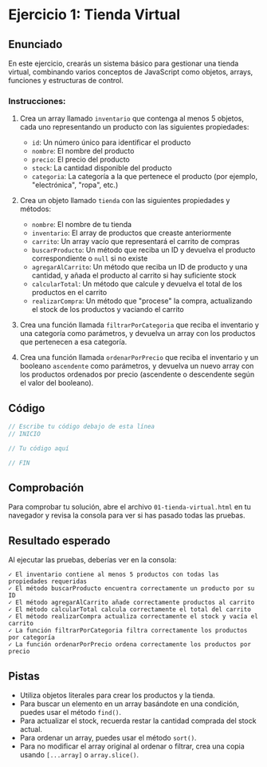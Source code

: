 # Ejercicio 1: Tienda Virtual

## Enunciado

En este ejercicio, crearás un sistema básico para gestionar una tienda virtual, combinando varios conceptos de JavaScript como objetos, arrays, funciones y estructuras de control.

### Instrucciones:

1. Crea un array llamado `inventario` que contenga al menos 5 objetos, cada uno representando un producto con las siguientes propiedades:

   - `id`: Un número único para identificar el producto
   - `nombre`: El nombre del producto
   - `precio`: El precio del producto
   - `stock`: La cantidad disponible del producto
   - `categoria`: La categoría a la que pertenece el producto (por ejemplo, "electrónica", "ropa", etc.)

2. Crea un objeto llamado `tienda` con las siguientes propiedades y métodos:

   - `nombre`: El nombre de tu tienda
   - `inventario`: El array de productos que creaste anteriormente
   - `carrito`: Un array vacío que representará el carrito de compras
   - `buscarProducto`: Un método que reciba un ID y devuelva el producto correspondiente o `null` si no existe
   - `agregarAlCarrito`: Un método que reciba un ID de producto y una cantidad, y añada el producto al carrito si hay suficiente stock
   - `calcularTotal`: Un método que calcule y devuelva el total de los productos en el carrito
   - `realizarCompra`: Un método que "procese" la compra, actualizando el stock de los productos y vaciando el carrito

3. Crea una función llamada `filtrarPorCategoria` que reciba el inventario y una categoría como parámetros, y devuelva un array con los productos que pertenecen a esa categoría.

4. Crea una función llamada `ordenarPorPrecio` que reciba el inventario y un booleano `ascendente` como parámetros, y devuelva un nuevo array con los productos ordenados por precio (ascendente o descendente según el valor del booleano).

## Código

```javascript
// Escribe tu código debajo de esta línea
// INICIO

// Tu código aquí

// FIN
```

## Comprobación

Para comprobar tu solución, abre el archivo `01-tienda-virtual.html` en tu navegador y revisa la consola para ver si has pasado todas las pruebas.

## Resultado esperado

Al ejecutar las pruebas, deberías ver en la consola:

```
✓ El inventario contiene al menos 5 productos con todas las propiedades requeridas
✓ El método buscarProducto encuentra correctamente un producto por su ID
✓ El método agregarAlCarrito añade correctamente productos al carrito
✓ El método calcularTotal calcula correctamente el total del carrito
✓ El método realizarCompra actualiza correctamente el stock y vacía el carrito
✓ La función filtrarPorCategoria filtra correctamente los productos por categoría
✓ La función ordenarPorPrecio ordena correctamente los productos por precio
```

## Pistas

- Utiliza objetos literales para crear los productos y la tienda.
- Para buscar un elemento en un array basándote en una condición, puedes usar el método `find()`.
- Para actualizar el stock, recuerda restar la cantidad comprada del stock actual.
- Para ordenar un array, puedes usar el método `sort()`.
- Para no modificar el array original al ordenar o filtrar, crea una copia usando `[...array]` o `array.slice()`.
